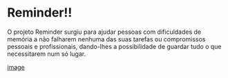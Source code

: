 # Reminder!!
O projeto Reminder surgiu para ajudar pessoas com dificuldades de memória a não falharem nenhuma das suas tarefas ou compromissos pessoais e profissionais, dando-lhes  a possibilidade de guardar tudo o que necessitarem num só lugar.

[image](https://user-images.githubusercontent.com/92276078/176778288-362b84ca-f6fc-4a5f-8344-1375b82a1400.png)

